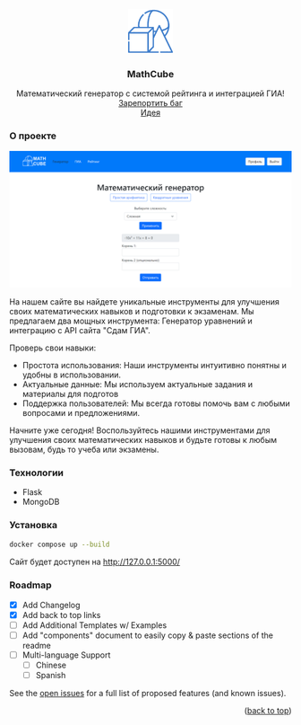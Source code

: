 <!-- PROJECT SHIELDS -->
<!--
*** I'm using markdown "reference style" links for readability.
*** Reference links are enclosed in brackets [ ] instead of parentheses ( ).
*** See the bottom of this document for the declaration of the reference variables
*** for contributors-url, forks-url, etc. This is an optional, concise syntax you may use.
*** https://www.markdownguide.org/basic-syntax/#reference-style-links
-->
<!-- PROJECT LOGO -->
<br />
<div align="center">
  <a href="https://github.com/rowdyslav/MathCube">
    <img src="static/img/logo/g2.png" alt="Logo" width="80" height="80">
  </a>

  <h3 align="center">MathCube</h3>

  <p align="center">
    Математический генератор с системой рейтинга и интеграцией ГИА!
    <br />
    <a href="https://github.com/rowdyslav/MathCube/issues/new?labels=bug&template=bug-report---.md">Зарепортить баг</a>
    <br />
    <a href="https://github.com/rowdyslav/MathCube/issues/new?labels=enhancement&template=feature-request---.md">Идея</a>
  </p>
</div>

<!-- ABOUT THE PROJECT -->
### О проекте

![Product Name Screen Shot][product-screenshot]

На нашем сайте вы найдете уникальные инструменты для улучшения своих математических навыков и подготовки к экзаменам. Мы предлагаем два мощных инструмента: Генератор уравнений и интеграцию с API сайта "Сдам ГИА".

Проверь свои навыки:
* Простота использования: Наши инструменты интуитивно понятны и удобны в использовании.
* Актуальные данные: Мы используем актуальные задания и материалы для подготов
* Поддержка пользователей: Мы всегда готовы помочь вам с любыми вопросами и предложениями.

Начните уже сегодня! Воспользуйтесь нашими инструментами для улучшения своих математических навыков и будьте готовы к любым вызовам, будь то учеба или экзамены.




### Технологии

* Flask
* MongoDB

<!-- GETTING STARTED -->
### Установка
```sh
docker compose up --build
```
Сайт будет доступен на http://127.0.0.1:5000/


<!-- ROADMAP -->
### Roadmap

- [x] Add Changelog
- [x] Add back to top links
- [ ] Add Additional Templates w/ Examples
- [ ] Add "components" document to easily copy & paste sections of the readme
- [ ] Multi-language Support
    - [ ] Chinese
    - [ ] Spanish

See the [open issues](https://github.com/rowdyslav/MathCube/issues) for a full list of proposed features (and known issues).

<p align="right">(<a href="#readme-top">back to top</a>)</p>

[product-screenshot]: static/img/screenshots/product.png